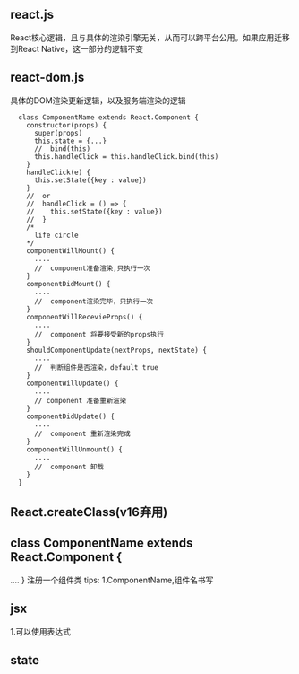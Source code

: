 ## react.js
React核心逻辑，且与具体的渲染引擎无关，从而可以跨平台公用。如果应用迁移到React Native，这一部分的逻辑不变

## react-dom.js
具体的DOM渲染更新逻辑，以及服务端渲染的逻辑

```
  class ComponentName extends React.Component {
    constructor(props) {
      super(props)
      this.state = {...}
      //  bind(this)
      this.handleClick = this.handleClick.bind(this)
    }
    handleClick(e) {
      this.setState({key : value})
    }
    //  or
    //  handleClick = () => {
    //    this.setState({key : value})
    //  }
    /*
      life circle
    */
    componentWillMount() {
      ....
      //  component准备渲染,只执行一次
    }
    componentDidMount() {
      ....
      //  component渲染完毕，只执行一次
    }
    componentWillRecevieProps() {
      ....
      //  component 将要接受新的props执行
    }
    shouldComponentUpdate(nextProps, nextState) {
      ....
      //  判断组件是否渲染，default true
    }
    componentWillUpdate() {
      ....
      // component 准备重新渲染
    }
    componentDidUpdate() {
      ....
      //  component 重新渲染完成
    }
    componentWillUnmount() {
      ....
      //  component 卸载
    }
  } 
```
## React.createClass(v16弃用)
## class ComponentName extends React.Component {
  ....
}
注册一个组件类
  tips:
    1.ComponentName,组件名书写

## jsx
1.可以使用表达式

## state
